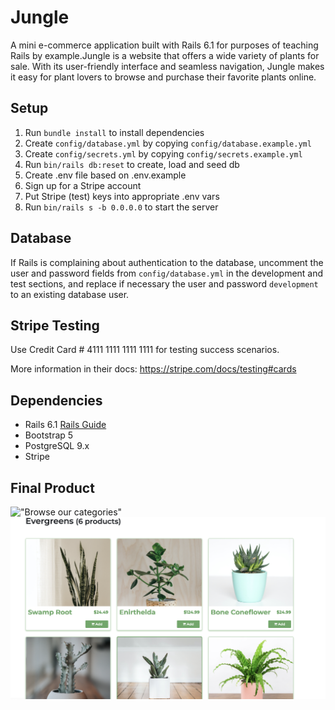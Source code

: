 # Jungle

A mini e-commerce application built with Rails 6.1 for purposes of teaching Rails by example.Jungle is a website that offers a wide variety of plants for sale. With its user-friendly interface and seamless navigation, Jungle makes it easy for plant lovers to browse and purchase their favorite plants online.

## Setup

1. Run `bundle install` to install dependencies
2. Create `config/database.yml` by copying `config/database.example.yml`
3. Create `config/secrets.yml` by copying `config/secrets.example.yml`
4. Run `bin/rails db:reset` to create, load and seed db
5. Create .env file based on .env.example
6. Sign up for a Stripe account
7. Put Stripe (test) keys into appropriate .env vars
8. Run `bin/rails s -b 0.0.0.0` to start the server

## Database

If Rails is complaining about authentication to the database, uncomment the user and password fields from `config/database.yml` in the development and test sections, and replace if necessary the user and password `development` to an existing database user.

## Stripe Testing

Use Credit Card # 4111 1111 1111 1111 for testing success scenarios.

More information in their docs: <https://stripe.com/docs/testing#cards>

## Dependencies

- Rails 6.1 [Rails Guide](http://guides.rubyonrails.org/v6.1/)
- Bootstrap 5
- PostgreSQL 9.x
- Stripe

## Final Product

!["Browse our categories"](https://github.com/lpdancona/jungle/blob/master/docs/categories.png?raw=true)
!["Check out all of our products"](https://github.com/lpdancona/jungle/blob/master/docs/products.png?raw=true)
